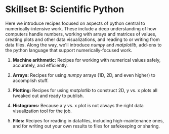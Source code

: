 # Skillset B: Scientific Python

Here we introduce recipes focused on aspects of python central to numerically-intensive work. These include a deep understanding of how computers handle numbers, working with arrays and matrices of values, creating plots and other data visualizations, and reading to or writing from data files. Along the way, we'll introduce _numpy_ and _matplotlib_, add-ons to the python language that support numerically-focused work.

1. **Machine arithmetic:** Recipes for working with numerical values safely, accurately, and efficiently.

2. **Arrays:** Recipes for using _numpy_ arrays (1D, 2D, and even higher) to accomplish stuff.

3. **Plotting:** Recipes for using _matplotlib_ to construct 2D, y vs. x plots all tweaked out and ready to publish.

4. **Histograms:** Because a y vs. x plot is not always the right data visualization tool for the job.

5. **Files:** Recipes for reading in datafiles, including high-maintenance ones, and for writing out your own results to files for safekeeping or sharing.

